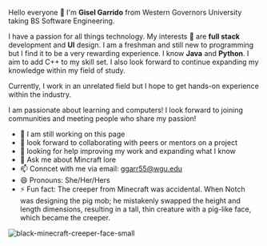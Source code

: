 Hello everyone 👋 I'm **Gisel Garrido** from Western Governors University taking BS Software Engineering. 

I have a passion for all things technology. My interests 🔭 are **full stack** development and **UI** design. I am a freshman and still new to programming but I find it to be a very rewarding experience. 
I know **Java** and **Python**. I aim to add C++ to my skill set. I also look forward to continue expanding my knowledge within my field of study. 

Currently, I work in an unrelated field but I hope to get hands-on experience within the industry. 

I am passionate about learning and computers! I look forward to joining communities and meeting people who share my passion! 


- 🌱 I am still working on this page 
- 👯 look forward to collaborating with peers or mentors on a project 
- 🤔 looking for help improving my work and expanding what I know
- 💬 Ask me about Mincraft lore 
- 📫 Conncet with me via email: ggarr55@wgu.edu
- 😄 Pronouns: She/Her/Hers 
- ⚡ Fun fact: The creeper from Minecraft was accidental. When Notch was designing the pig mob; he mistakenly swapped the height and length dimensions, resulting in a tall, thin creature with a pig-like face, which became the creeper. 

![black-minecraft-creeper-face-small](https://github.com/user-attachments/assets/bb5aad12-270a-44a5-ad5c-c617c2bcd6d1)
